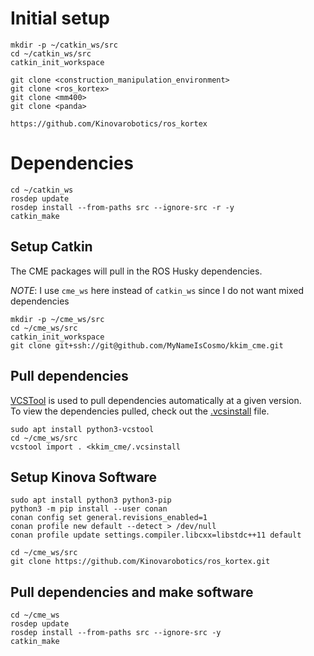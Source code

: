 # Initial setup

<!-- TODO: Note in overview of packages used and sources -->

```
mkdir -p ~/catkin_ws/src
cd ~/catkin_ws/src
catkin_init_workspace

git clone <construction_manipulation_environment>
git clone <ros_kortex>
git clone <mm400>
git clone <panda>

https://github.com/Kinovarobotics/ros_kortex
```

# Dependencies
```
cd ~/catkin_ws
rosdep update
rosdep install --from-paths src --ignore-src -r -y
catkin_make
```

## Setup Catkin
The CME packages will pull in the ROS Husky dependencies.

*NOTE*: I use `cme_ws` here instead of `catkin_ws` since I do not want mixed dependencies
```
mkdir -p ~/cme_ws/src
cd ~/cme_ws/src
catkin_init_workspace
git clone git+ssh://git@github.com/MyNameIsCosmo/kkim_cme.git
```

## Pull dependencies
[VCSTool] is used to pull dependencies automatically at a given version.  
To view the dependencies pulled, check out the [.vcsinstall](.vcsinstall) file.
```
sudo apt install python3-vcstool
cd ~/cme_ws/src
vcstool import . <kkim_cme/.vcsinstall
```

## Setup Kinova Software
<!-- TODO (Cosmo): conan may not provide reproducible builds...
	opt for their "old build method":
	https://github.com/Kinovarobotics/kortex/blob/master/api_cpp/examples/readme.md#not-using-conan -->  
```
sudo apt install python3 python3-pip
python3 -m pip install --user conan
conan config set general.revisions_enabled=1
conan profile new default --detect > /dev/null
conan profile update settings.compiler.libcxx=libstdc++11 default

cd ~/cme_ws/src
git clone https://github.com/Kinovarobotics/ros_kortex.git
```

## Pull dependencies and make software

```
cd ~/cme_ws
rosdep update
rosdep install --from-paths src --ignore-src -y
catkin_make
```

[VCSTool]: https://github.com/dirk-thomas/vcstool
